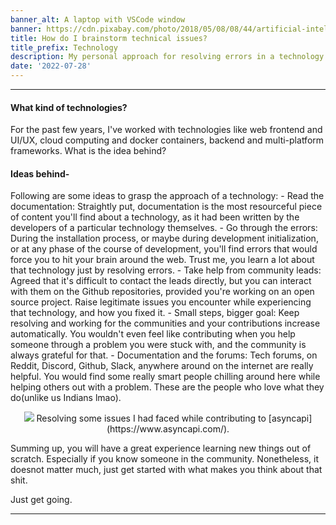 ```yaml
---
banner_alt: A laptop with VSCode window
banner: https://cdn.pixabay.com/photo/2018/05/08/08/44/artificial-intelligence-3382507_960_720.jpg
title: How do I brainstorm technical issues?
title_prefix: Technology
description: My personal approach for resolving errors in a technology efficiently.
date: '2022-07-28'
---
```

--- 

#### What kind of technologies?
For the past few years, I've worked with technologies like web frontend and UI/UX, cloud computing and docker containers, backend and multi-platform frameworks. What is the idea behind?

#### Ideas behind-
Following are some ideas to grasp the approach of a technology:
    - Read the documentation: Straightly put, documentation is the most resourceful piece of content you'll find about a technology, as it had been written by the developers of a particular technology themselves.
    - Go through the errors: During the installation process, or maybe during development initialization, or at any phase of the course of development, you'll find errors that would force you to hit your brain around the web. Trust me, you learn a lot about that technology just by resolving errors.
    - Take help from community leads: Agreed that it's difficult to contact the leads directly, but you can interact with them on the Github repositories, provided you're working on an open source project. Raise legitimate issues you encounter while experiencing that technology, and how you fixed it.
    - Small steps, bigger goal: Keep resolving and working for the communities and your contributions increase automatically. You wouldn't even feel like contributing when you help someone through a problem you were stuck with, and the community is always grateful for that.
    - Documentation and the forums: Tech forums, on Reddit, Discord, Github, Slack, anywhere around on the internet are really helpful. You would find some really smart people chilling around here while helping others out with a problem. These are the people who love what they do(unlike us Indians lmao).

<center>
    <img src="https://cdn.statically.io/gh/thatsameguyokay/images/main/asyncapi.png" style={{width: "90%", marginBottom: "-20px"}}></img>
    Resolving some issues I had faced while contributing to [asyncapi](https://www.asyncapi.com/).
</center>

Summing up, you will have a great experience learning new things out of scratch. Especially if you know someone in the community.
Nonetheless, it doesnot matter much, just get started with what makes you think about that shit.

Just get going.

---
